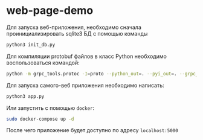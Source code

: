 # web-page-demo

Для запуска веб-приложения, необходимо сначала проинициализировать sqlite3 БД с помощью команды

```bash
python3 init_db.py
```

Для компиляции protobuf файлов в класс Python необходимо воспользоваться командой:

```bash
python -m grpc_tools.protoc -I=proto --python_out=. --pyi_out=. --grpc_python_out=. proto/alert.proto
```

Для запуска самого-веб приложения необходимо написать:

```bash
python3 app.py
```

Или запустить с помощью `docker`:
```bash
sudo docker-compose up -d
```

После чего приложение будет доступно по адресу `localhost:5000`